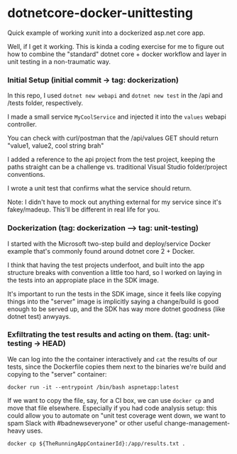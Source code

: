 # dotnetcore-docker-unittesting
Quick example of working xunit into a dockerized asp.net core app. 

Well, if I get it working. This is kinda a coding exercise for me to figure out how to combine the "standard" dotnet core + docker workflow and layer in unit testing in a non-traumatic way.

### Initial Setup (initial commit -> tag: dockerization)

In this repo, I used `dotnet new webapi` and `dotnet new test` in the /api and /tests folder, respectively.

I made a small service `MyCoolService` and injected it into the `values` webapi controller.

You can check with curl/postman that the /api/values GET should return "value1, value2, cool string brah"

I added a reference to the api project from the test project, keeping the paths straight can be a challenge vs. traditional Visual Studio folder/project conventions.

I wrote a unit test that confirms what the service should return.

Note: I didn't have to mock out anything external for my service since it's fakey/madeup. This'll be different in real life for you.

### Dockerization (tag: dockerization --> tag: unit-testing)

I started with the Microsoft two-step build and deploy/service Docker example that's commonly found around dotnet core 2 + Docker.

I think that having the test projects underfoot, and built into the app structure breaks with convention a little too hard, so I worked on laying in the tests into an appropiate place in the SDK image. 

It's important to run the tests in the SDK image, since it feels like copying things into the "server" image is implicitly saying a change/build is good enough to be served up, and the SDK has way more dotnet goodness (like dotnet test) anwyays.


### Exfiltrating the test results and acting on them. (tag: unit-testing -> HEAD)

We can log into the the container interactively and `cat` the results of our tests, since the Dockerfile copies them next to the binaries we're build and copying to the "server" container:

```docker run -it --entrypoint /bin/bash aspnetapp:latest```

If we want to copy the file, say, for a CI box, we can use `docker cp` and move that file elsewhere. Especially if you had code analysis setup: this could allow you to automate on "unit test coverage went down, we want to spam Slack with #badnewseveryone" or other useful change-management-heavy uses.

```docker cp ${TheRunningAppContainerId}:/app/results.txt .```